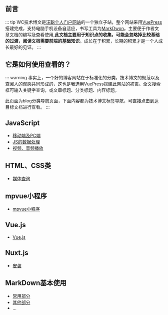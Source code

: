 ## 前言

::: tip
WC技术博文是[汪聪个人门户网站](http://wangcong.wang/)的一个独立子站，整个网站采用[VuePress](http://vuepress.vuejs.org/)搭建完成，支持电脑手机设备自适应，书写工具为[MarkDwon](http://markdown.cn/)。主要便于作者文章文档的编写及查看使用,**此文档主要用于知识点的收集，可能会忽略掉比较基础的过渡，阅读文档需要前端的基础知识**。成长在于积累，长期的积累才是一个人成长最好的见证。
:::

## 它是如何使用查看的？

::: warning
事实上，一个好的博客网站在于标准化的分类，技术博文的规范以及查阅人的观感共同形成的，这也是我选用VuePress搭建此网站的初衷。全文搜索框可输入关键字查询，或文章标题、分类标题、内容标题。

此页面为blog分类导航页面，下面内容都为技术博文标签导航，可直接点击到达目标文档进行查看。
:::

## JavaScript
* [移动端及PC端](../blog/JavaScript.md#移动端及PC端)
* [JS的数据处理](../blog/JavaScript.md#JS的数据处理)
* [视频、音频播放](../blog/JavaScript.md#网页的视频、音频播放)

## HTML、CSS类
* [媒体查询](../blog/H5C3.md#媒体查询)

## mpvue小程序
* [mpvue小程序](../blog/wxApplet.md#mpvue小程序)

## Vue.js
* [Vue.js](../blog/Vue.md#Vue.js)

## Nuxt.js
* [安装](../blog/Nuxt.md#安装)

## MarkDown基本使用

* [常用部分](../blog/markDown.md#常用部分)
* [其他部分](../blog/markDown.md#其他部分)
* ...